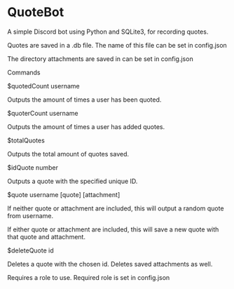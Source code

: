 # QuoteBot
A simple Discord bot using Python and SQLite3, for recording quotes.

Quotes are saved in a .db file. The name of this file can be set in config.json

The directory attachments are saved in can be set in config.json


Commands

$quotedCount username

Outputs the amount of times a user has been quoted.


$quoterCount username


Outputs the amount of times a user has added quotes.


$totalQuotes

Outputs the total amount of quotes saved.


$idQuote number

Outputs a quote with the specified unique ID.


$quote username [quote] [attachment]

If neither quote or attachment are included, this will output a random quote from username.

If either quote or attachment are included, this will save a new quote with that quote and attachment.

$deleteQuote id

Deletes a quote with the chosen id. Deletes saved attachments as well.

Requires a role to use. Required role is set in config.json
